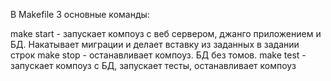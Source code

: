 В Makefile 3 основные команды:

make start - запускает компоуз с веб сервером, джанго приложением и БД. Накатывает миграции 
и делает вставку из заданных в задании строк
make stop - останавливает компоуз. БД без томов.
make test - запускает компоуз с БД, запускает тесты, останавливает компоуз

